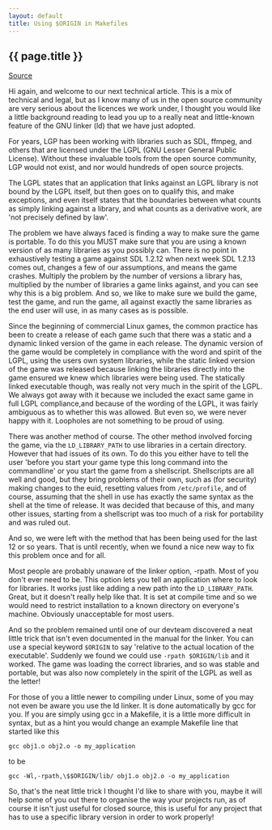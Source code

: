 ```yaml
---
layout: default
title: Using $ORIGIN in Makefiles
---
```


## {{ page.title }}

[Source](http://blog.linuxgamepublishing.com/tag/linker/)

Hi again, and welcome to our next technical article. This is a mix of
technical and legal, but as I know many of us in the open source
community are very serious about the licences we work under, I thought
you would like a little background reading to lead you up to a really
neat and little-known feature of the GNU linker (ld) that we have just
adopted.

For years, LGP has been working with libraries such as SDL, ffmpeg, and
others that are licensed under the LGPL (GNU Lesser General Public
License). Without these invaluable tools from the open source community,
LGP would not exist, and nor would hundreds of open source projects.

The LGPL states that an application that links against an LGPL library
is not bound by the LGPL itself, but then goes on to qualify this, and
make exceptions, and even itself states that the boundaries between what
counts as simply linking against a library, and what counts as a
derivative work, are 'not precisely defined by law'.

The problem we have always faced is finding a way to make sure the game
is portable. To do this you MUST make sure that you are using a known
version of as many libraries as you possibly can. There is no point in
exhaustively testing a game against SDL 1.2.12 when next week SDL 1.2.13
comes out, changes a few of our assumptions, and means the game crashes.
Multiply the problem by the number of versions a library has, multiplied
by the number of libraries a game links against, and you can see why
this is a big problem. And so, we like to make sure we build the game,
test the game, and run the game, all against exactly the same libraries
as the end user will use, in as many cases as is possible.

Since the beginning of commercial Linux games, the common practice has
been to create a release of each game such that there was a static and a
dynamic linked version of the game in each release. The dynamic version
of the game would be completely in compliance with the word and spirit
of the LGPL, using the users own system libraries, while the static
linked version of the game was released because linking the libraries
directly into the game ensured we knew which libraries were being used.
The statically linked executable though, was really not very much in the
spirit of the LGPL. We always got away with it because we included the
exact same game in full LGPL compliance,and because of the wording of
the LGPL, it was fairly ambiguous as to whether this was allowed. But
even so, we were never happy with it. Loopholes are not something to be
proud of using.

There was another method of course. The other method involved forcing
the game, via the `LD_LIBRARY_PATH` to use libraries in a certain
directory. However that had issues of its own. To do this you either
have to tell the user 'before you start your game type this long command
into the commandline' or you start the game from a shellscript.
Shellscripts are all well and good, but they bring problems of their
own, such as (for security) making changes to the euid, resetting values
from `/etc/profile`, and of course, assuming that the shell in use has
exactly the same syntax as the shell at the time of release. It was
decided that because of this, and many other issues, starting from a
shellscript was too much of a risk for portability and was ruled out.

And so, we were left with the method that has been being used for the
last 12 or so years. That is until recently, when we found a nice new
way to fix this problem once and for all.

Most people are probably unaware of the linker option, -rpath. Most of
you don't ever need to be. This option lets you tell an application
where to look for libraries. It works just like adding a new path into
the `LD_LIBRARY_PATH`. Great, but it doesn't really help like that. It is
set at compile time and so we would need to restrict installation to a
known directory on everyone's machine. Obviously unacceptable for most
users.

And so the problem remained until one of our devteam discovered a neat
little trick that isn't even documented in the manual for the linker.
You can use a special keyword `$ORIGIN` to say 'relative to the actual
location of the executable'. Suddenly we found we could use `-rpath
$ORIGIN/lib` and it worked. The game was loading the correct libraries,
and so was stable and portable, but was also now completely in the
spirit of the LGPL as well as the letter!

For those of you a little newer to compiling under Linux, some of you
may not even be aware you use the ld linker. It is done automatically by
gcc for you. If you are simply using gcc in a Makefile, it is a little
more difficult in syntax, but as a hint you would change an example
Makefile line that started like this

    gcc obj1.o obj2.o -o my_application

to be

    gcc -Wl,-rpath,\$$ORIGIN/lib/ obj1.o obj2.o -o my_application

So, that's the neat little trick I thought I'd like to share with you,
maybe it will help some of you out there to organise the way your
projects run, as of course it isn't just useful for closed source, this
is useful for any project that has to use a specific library version in
order to work properly!
